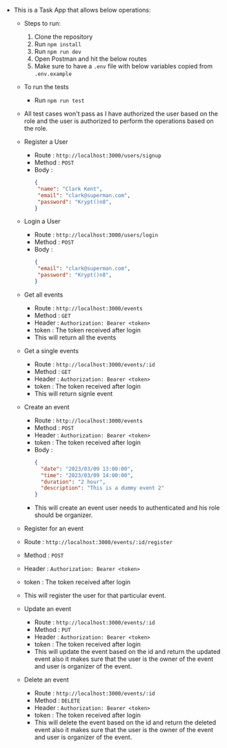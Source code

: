 - This is a Task App that allows below operations:
  - Steps to run:
    1. Clone the repository
    2. Run `npm install`
    3. Run `npm run dev`
    4. Open Postman and hit the below routes
    5. Make sure to have a `.env` file with below variables copied from `.env.example`

  - To run the tests
    - Run `npm run test`
 
  - All test cases won't pass as I have authorized the user based on the role and the user is authorized to perform the operations based on the role.

  - Register a User
    - Route : `http://localhost:3000/users/signup`
    - Method : `POST`
    - Body : 
      ```json
      {
       "name": "Clark Kent",
	   "email": "clark@superman.com",
	   "password": "Krypt()n8",
      }
      ```

  - Login a User
    - Route : `http://localhost:3000/users/login`
    - Method : `POST`
    - Body : 
      ```json
      {
	   "email": "clark@superman.com",
	   "password": "Krypt()n8",
      }
      ```
    
  - Get all events 
    - Route : `http://localhost:3000/events`
    - Method : `GET`
    - Header : `Authorization: Bearer <token>`
    - token : The token received after login
    - This will return all the events

  - Get a single events
    - Route : `http://localhost:3000/events/:id`
    - Method : `GET`
    - Header : `Authorization: Bearer <token>`
    - token : The token received after login
    - This will return signle event

  - Create an event
    - Route : `http://localhost:3000/events`
    - Method : `POST`
    - Header : `Authorization: Bearer <token>`
    - token : The token received after login
    - Body : 
      ```json
      {
        "date": "2023/03/09 13:00:00",
        "time": "2023/03/09 14:00:00",
        "duration": "2 hour",
        "description": "This is a dummy event 2"
      }
      ```
    - This will create an event user needs to authenticated and his role should be organizer.

   - Register for an event
    - Route : `http://localhost:3000/events/:id/register`
    - Method : `POST`
    - Header : `Authorization: Bearer <token>`
    - token : The token received after login
    - This will register the user for that particular event.

  - Update an event
    - Route : `http://localhost:3000/events/:id`
    - Method : `PUT`
    - Header : `Authorization: Bearer <token>`
    - token : The token received after login
    - This will update the event based on the id and return the updated event also it makes sure that the user is the owner of the event and user is organizer of the event.

  - Delete an event
    - Route : `http://localhost:3000/events/:id`
    - Method : `DELETE`
    - Header : `Authorization: Bearer <token>`
    - token : The token received after login
    - This will delete the event based on the id and return the deleted event also it makes sure that the user is the owner of the event and user is organizer of the event.
  

    
 
